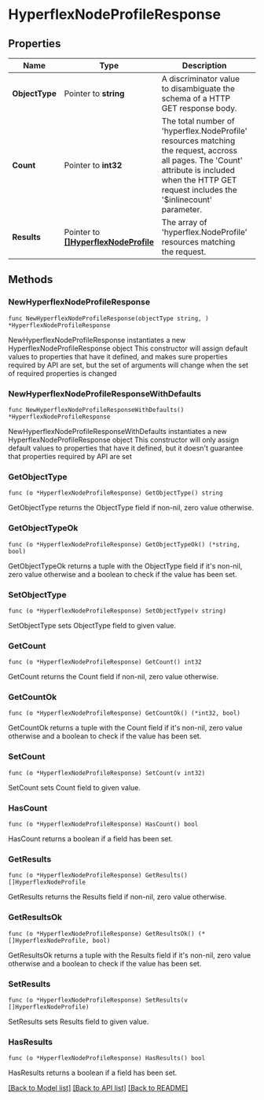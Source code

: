 # HyperflexNodeProfileResponse

## Properties

Name | Type | Description | Notes
------------ | ------------- | ------------- | -------------
**ObjectType** | Pointer to **string** | A discriminator value to disambiguate the schema of a HTTP GET response body. | 
**Count** | Pointer to **int32** | The total number of &#39;hyperflex.NodeProfile&#39; resources matching the request, accross all pages. The &#39;Count&#39; attribute is included when the HTTP GET request includes the &#39;$inlinecount&#39; parameter. | [optional] 
**Results** | Pointer to [**[]HyperflexNodeProfile**](hyperflex.NodeProfile.md) | The array of &#39;hyperflex.NodeProfile&#39; resources matching the request. | [optional] 

## Methods

### NewHyperflexNodeProfileResponse

`func NewHyperflexNodeProfileResponse(objectType string, ) *HyperflexNodeProfileResponse`

NewHyperflexNodeProfileResponse instantiates a new HyperflexNodeProfileResponse object
This constructor will assign default values to properties that have it defined,
and makes sure properties required by API are set, but the set of arguments
will change when the set of required properties is changed

### NewHyperflexNodeProfileResponseWithDefaults

`func NewHyperflexNodeProfileResponseWithDefaults() *HyperflexNodeProfileResponse`

NewHyperflexNodeProfileResponseWithDefaults instantiates a new HyperflexNodeProfileResponse object
This constructor will only assign default values to properties that have it defined,
but it doesn't guarantee that properties required by API are set

### GetObjectType

`func (o *HyperflexNodeProfileResponse) GetObjectType() string`

GetObjectType returns the ObjectType field if non-nil, zero value otherwise.

### GetObjectTypeOk

`func (o *HyperflexNodeProfileResponse) GetObjectTypeOk() (*string, bool)`

GetObjectTypeOk returns a tuple with the ObjectType field if it's non-nil, zero value otherwise
and a boolean to check if the value has been set.

### SetObjectType

`func (o *HyperflexNodeProfileResponse) SetObjectType(v string)`

SetObjectType sets ObjectType field to given value.


### GetCount

`func (o *HyperflexNodeProfileResponse) GetCount() int32`

GetCount returns the Count field if non-nil, zero value otherwise.

### GetCountOk

`func (o *HyperflexNodeProfileResponse) GetCountOk() (*int32, bool)`

GetCountOk returns a tuple with the Count field if it's non-nil, zero value otherwise
and a boolean to check if the value has been set.

### SetCount

`func (o *HyperflexNodeProfileResponse) SetCount(v int32)`

SetCount sets Count field to given value.

### HasCount

`func (o *HyperflexNodeProfileResponse) HasCount() bool`

HasCount returns a boolean if a field has been set.

### GetResults

`func (o *HyperflexNodeProfileResponse) GetResults() []HyperflexNodeProfile`

GetResults returns the Results field if non-nil, zero value otherwise.

### GetResultsOk

`func (o *HyperflexNodeProfileResponse) GetResultsOk() (*[]HyperflexNodeProfile, bool)`

GetResultsOk returns a tuple with the Results field if it's non-nil, zero value otherwise
and a boolean to check if the value has been set.

### SetResults

`func (o *HyperflexNodeProfileResponse) SetResults(v []HyperflexNodeProfile)`

SetResults sets Results field to given value.

### HasResults

`func (o *HyperflexNodeProfileResponse) HasResults() bool`

HasResults returns a boolean if a field has been set.


[[Back to Model list]](../README.md#documentation-for-models) [[Back to API list]](../README.md#documentation-for-api-endpoints) [[Back to README]](../README.md)


